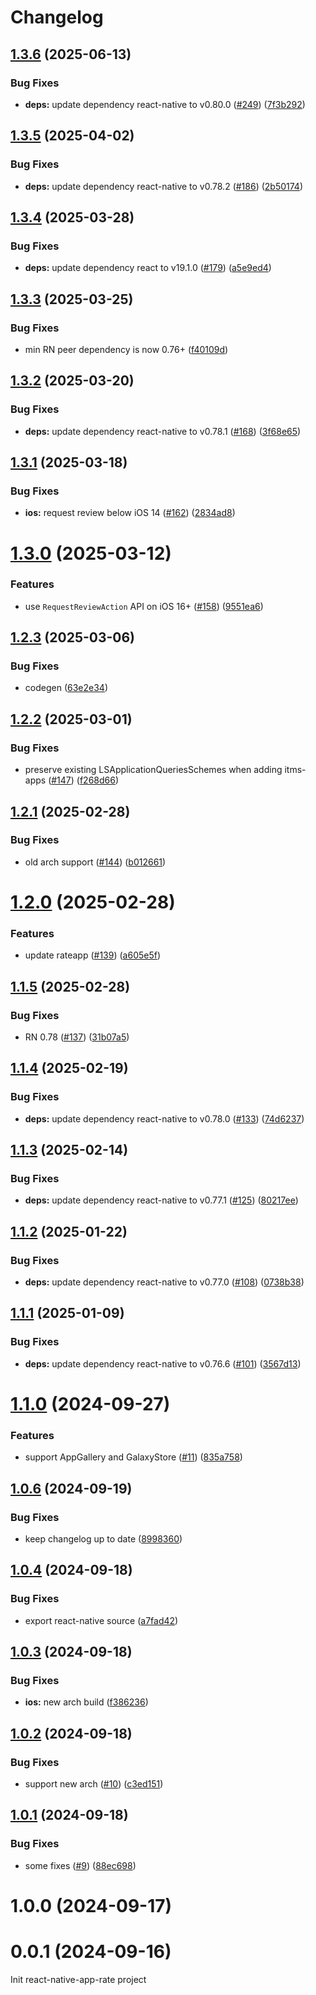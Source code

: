 # Changelog

## [1.3.6](https://github.com/huextrat/react-native-rate-app/compare/v1.3.5...v1.3.6) (2025-06-13)


### Bug Fixes

* **deps:** update dependency react-native to v0.80.0 ([#249](https://github.com/huextrat/react-native-rate-app/issues/249)) ([7f3b292](https://github.com/huextrat/react-native-rate-app/commit/7f3b292e82864ad49ecc020f36a4362a086d94b8))

## [1.3.5](https://github.com/huextrat/react-native-rate-app/compare/v1.3.4...v1.3.5) (2025-04-02)


### Bug Fixes

* **deps:** update dependency react-native to v0.78.2 ([#186](https://github.com/huextrat/react-native-rate-app/issues/186)) ([2b50174](https://github.com/huextrat/react-native-rate-app/commit/2b5017454866fd9040a84f75317c86690026cbec))

## [1.3.4](https://github.com/huextrat/react-native-rate-app/compare/v1.3.3...v1.3.4) (2025-03-28)


### Bug Fixes

* **deps:** update dependency react to v19.1.0 ([#179](https://github.com/huextrat/react-native-rate-app/issues/179)) ([a5e9ed4](https://github.com/huextrat/react-native-rate-app/commit/a5e9ed4e7143baf741714992173bc624b0ab6f91))

## [1.3.3](https://github.com/huextrat/react-native-rate-app/compare/v1.3.2...v1.3.3) (2025-03-25)


### Bug Fixes

* min RN peer dependency is now 0.76+ ([f40109d](https://github.com/huextrat/react-native-rate-app/commit/f40109d13b135acecbaf57c5afdf71def5af0cc4))

## [1.3.2](https://github.com/huextrat/react-native-rate-app/compare/v1.3.1...v1.3.2) (2025-03-20)


### Bug Fixes

* **deps:** update dependency react-native to v0.78.1 ([#168](https://github.com/huextrat/react-native-rate-app/issues/168)) ([3f68e65](https://github.com/huextrat/react-native-rate-app/commit/3f68e65396fe37c6c6bf6608237b7097522ccbaa))

## [1.3.1](https://github.com/huextrat/react-native-rate-app/compare/v1.3.0...v1.3.1) (2025-03-18)


### Bug Fixes

* **ios:** request review below iOS 14 ([#162](https://github.com/huextrat/react-native-rate-app/issues/162)) ([2834ad8](https://github.com/huextrat/react-native-rate-app/commit/2834ad82a3d3b510a4dfd6184c46b72a59e77a74))

# [1.3.0](https://github.com/huextrat/react-native-rate-app/compare/v1.2.3...v1.3.0) (2025-03-12)


### Features

* use `RequestReviewAction` API on iOS 16+ ([#158](https://github.com/huextrat/react-native-rate-app/issues/158)) ([9551ea6](https://github.com/huextrat/react-native-rate-app/commit/9551ea6fa87eb7a365c2cef705bf8509c680c91b))

## [1.2.3](https://github.com/huextrat/react-native-rate-app/compare/v1.2.2...v1.2.3) (2025-03-06)


### Bug Fixes

* codegen ([63e2e34](https://github.com/huextrat/react-native-rate-app/commit/63e2e3450cf032fd1246b2cf837e3c2118ff6de7))

## [1.2.2](https://github.com/huextrat/react-native-rate-app/compare/v1.2.1...v1.2.2) (2025-03-01)


### Bug Fixes

* preserve existing LSApplicationQueriesSchemes when adding itms-apps ([#147](https://github.com/huextrat/react-native-rate-app/issues/147)) ([f268d66](https://github.com/huextrat/react-native-rate-app/commit/f268d660f028182e374b4109b12487f85df0fbf8))

## [1.2.1](https://github.com/huextrat/react-native-rate-app/compare/v1.2.0...v1.2.1) (2025-02-28)


### Bug Fixes

* old arch support ([#144](https://github.com/huextrat/react-native-rate-app/issues/144)) ([b012661](https://github.com/huextrat/react-native-rate-app/commit/b012661b2b8e2711b52783b99fe7022b8a3a8068))

# [1.2.0](https://github.com/huextrat/react-native-rate-app/compare/v1.1.5...v1.2.0) (2025-02-28)


### Features

* update rateapp ([#139](https://github.com/huextrat/react-native-rate-app/issues/139)) ([a605e5f](https://github.com/huextrat/react-native-rate-app/commit/a605e5f04a3e4f94ab816ad9daa01cc9aab942fb))

## [1.1.5](https://github.com/huextrat/react-native-rate-app/compare/v1.1.4...v1.1.5) (2025-02-28)


### Bug Fixes

* RN 0.78 ([#137](https://github.com/huextrat/react-native-rate-app/issues/137)) ([31b07a5](https://github.com/huextrat/react-native-rate-app/commit/31b07a5d2c4ce393ca38cae744f33421e088fd30))

## [1.1.4](https://github.com/huextrat/react-native-rate-app/compare/v1.1.3...v1.1.4) (2025-02-19)


### Bug Fixes

* **deps:** update dependency react-native to v0.78.0 ([#133](https://github.com/huextrat/react-native-rate-app/issues/133)) ([74d6237](https://github.com/huextrat/react-native-rate-app/commit/74d6237c611e45f24d72b3c31cc828e1a28a3780))

## [1.1.3](https://github.com/huextrat/react-native-rate-app/compare/v1.1.2...v1.1.3) (2025-02-14)


### Bug Fixes

* **deps:** update dependency react-native to v0.77.1 ([#125](https://github.com/huextrat/react-native-rate-app/issues/125)) ([80217ee](https://github.com/huextrat/react-native-rate-app/commit/80217eecde976ce032f22a59aec344e161aa6722))

## [1.1.2](https://github.com/huextrat/react-native-rate-app/compare/v1.1.1...v1.1.2) (2025-01-22)


### Bug Fixes

* **deps:** update dependency react-native to v0.77.0 ([#108](https://github.com/huextrat/react-native-rate-app/issues/108)) ([0738b38](https://github.com/huextrat/react-native-rate-app/commit/0738b38909b0c1fb363ebb647d6b8a44b181f7bd))

## [1.1.1](https://github.com/huextrat/react-native-rate-app/compare/v1.1.0...v1.1.1) (2025-01-09)


### Bug Fixes

* **deps:** update dependency react-native to v0.76.6 ([#101](https://github.com/huextrat/react-native-rate-app/issues/101)) ([3567d13](https://github.com/huextrat/react-native-rate-app/commit/3567d136e68b84db17a6d8ebed0ef3fcf0ccbfa3))

# [1.1.0](https://github.com/huextrat/react-native-rate-app/compare/v1.0.6...v1.1.0) (2024-09-27)


### Features

* support AppGallery and GalaxyStore ([#11](https://github.com/huextrat/react-native-rate-app/issues/11)) ([835a758](https://github.com/huextrat/react-native-rate-app/commit/835a758909775d4d8208692f8b0c7ca9387a1ee1))

## [1.0.6](https://github.com/huextrat/react-native-rate-app/compare/v1.0.5...v1.0.6) (2024-09-19)


### Bug Fixes

* keep changelog up to date ([8998360](https://github.com/huextrat/react-native-rate-app/commit/899836043404eb8fb9121760d542bb81ca235d4a))

## [1.0.4](https://github.com/huextrat/react-native-rate-app/compare/v1.0.3...v1.0.4) (2024-09-18)


### Bug Fixes

* export react-native source ([a7fad42](https://github.com/huextrat/react-native-rate-app/commit/a7fad425300762ddbd61ee72c67726f36d8f219c))

## [1.0.3](https://github.com/huextrat/react-native-rate-app/compare/v1.0.2...v1.0.3) (2024-09-18)


### Bug Fixes

* **ios:** new arch build ([f386236](https://github.com/huextrat/react-native-rate-app/commit/f386236ab5efdde13856d066a8c7ef1b6a202c27))

## [1.0.2](https://github.com/huextrat/react-native-rate-app/compare/v1.0.1...v1.0.2) (2024-09-18)


### Bug Fixes

* support new arch ([#10](https://github.com/huextrat/react-native-rate-app/issues/10)) ([c3ed151](https://github.com/huextrat/react-native-rate-app/commit/c3ed151c35883d9c7c4e78e437a84177367e04a2))

## [1.0.1](https://github.com/huextrat/react-native-rate-app/compare/v1.0.0...v1.0.1) (2024-09-18)


### Bug Fixes

* some fixes ([#9](https://github.com/huextrat/react-native-rate-app/issues/9)) ([88ec698](https://github.com/huextrat/react-native-rate-app/commit/88ec6983b37f4dace42d020b558303c1bd16cebd))

# 1.0.0 (2024-09-17)

# 0.0.1 (2024-09-16)

Init react-native-app-rate project
